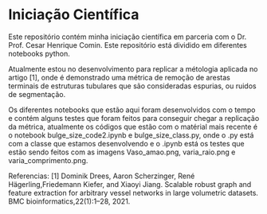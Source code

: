 # Iniciação Científica

Este repositório contém minha iniciação científica em parceria com o Dr. Prof. Cesar Henrique Comin. Este repositório está dividido em diferentes notebooks python.

Atualmente estou no desenvolvimento para replicar a métologia aplicada no artigo [1], onde é demonstrado uma métrica de remoção de arestas terminais de estruturas tubulares que são consideradas espurias, ou ruidos de segmentação.

Os diferentes notebooks que estão aqui foram desenvolvidos com o tempo e contém alguns testes que foram feitos para conseguir chegar a replicação da métrica, atualmente os códigos que estão com o matérial mais recente é o notebook bulge_size_code2.ipynb e bulge_size_class.py, onde o .py está com a classe que estamos desenvolvendo e o .ipynb está os testes que estão sendo feitos com as imagens Vaso_amao.png, varia_raio.png e varia_comprimento.png.

Referencias:
[1] Dominik Drees, Aaron Scherzinger, René Hägerling,Friedemann Kiefer, and Xiaoyi Jiang. Scalable robust graph and feature extraction for arbitrary vessel networks in large volumetric datasets. BMC bioinformatics,22(1):1–28, 2021.